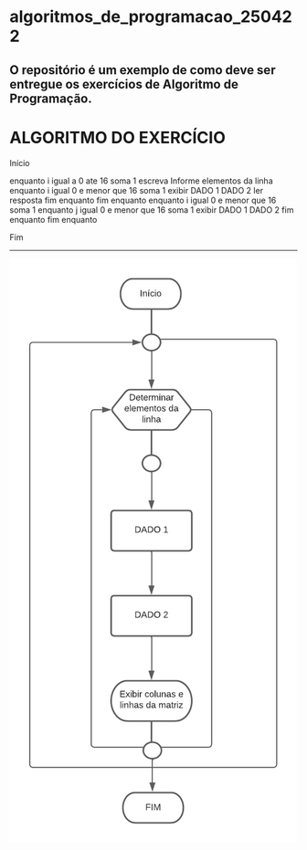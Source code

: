 # algoritmos_de_programacao_250422
O repositório é um exemplo de como deve ser entregue os exercícios de Algoritmo de Programação.
------------------------------------------------------
# ALGORITMO DO EXERCÍCIO

Início

enquanto i igual a 0 ate 16 soma 1
escreva Informe elementos da linha 
enquanto i igual 0 e menor que 16 soma 1
exibir 
DADO 1 
DADO 2 
ler resposta 
fim enquanto 
fim enquanto 
enquanto i igual 0 e menor que 16 soma 1 
enquanto j igual 0 e menor que 16 soma 1 
exibir 
DADO 1 
DADO 2 
fim enquanto 
fim enquanto   

Fim


--------------------------------------------------------

![fluxograma](https://github.com/nathalysgomes/exercicio-matriz-imagem/blob/main/exercicioimagem.png)

